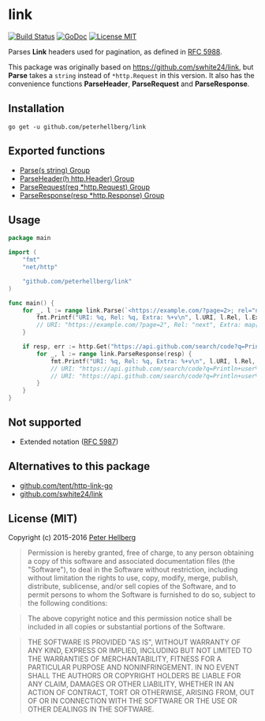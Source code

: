 # link

[![Build Status](https://travis-ci.org/peterhellberg/link.svg?branch=master)](https://travis-ci.org/peterhellberg/link)
[![GoDoc](https://img.shields.io/badge/godoc-reference-blue.svg?style=flat)](https://godoc.org/github.com/peterhellberg/link)
[![License MIT](https://img.shields.io/badge/license-MIT-lightgrey.svg?style=flat)](https://github.com/peterhellberg/link#license-mit)

Parses **Link** headers used for pagination, as defined in [RFC 5988](https://tools.ietf.org/html/rfc5988).

This package was originally based on <https://github.com/swhite24/link>, but **Parse** takes a `string` instead of `*http.Request` in this version.
It also has the convenience functions **ParseHeader**, **ParseRequest** and **ParseResponse**.

## Installation

    go get -u github.com/peterhellberg/link

## Exported functions

 - [Parse(s string) Group](https://godoc.org/github.com/peterhellberg/link#Parse)
 - [ParseHeader(h http.Header) Group](https://godoc.org/github.com/peterhellberg/link#ParseHeader)
 - [ParseRequest(req \*http.Request) Group](https://godoc.org/github.com/peterhellberg/link#ParseRequest)
 - [ParseResponse(resp \*http.Response) Group](https://godoc.org/github.com/peterhellberg/link#ParseResponse)

## Usage

```go
package main

import (
	"fmt"
	"net/http"

	"github.com/peterhellberg/link"
)

func main() {
	for _, l := range link.Parse(`<https://example.com/?page=2>; rel="next"; foo="bar"`) {
		fmt.Printf("URI: %q, Rel: %q, Extra: %+v\n", l.URI, l.Rel, l.Extra)
		// URI: "https://example.com/?page=2", Rel: "next", Extra: map[foo:bar]
	}

	if resp, err := http.Get("https://api.github.com/search/code?q=Println+user:golang"); err == nil {
		for _, l := range link.ParseResponse(resp) {
			fmt.Printf("URI: %q, Rel: %q, Extra: %+v\n", l.URI, l.Rel, l.Extra)
			// URI: "https://api.github.com/search/code?q=Println+user%3Agolang&page=2", Rel: "next", Extra: map[]
			// URI: "https://api.github.com/search/code?q=Println+user%3Agolang&page=34", Rel: "last", Extra: map[]
		}
	}
}
```

## Not supported

 - Extended notation ([RFC 5987](https://tools.ietf.org/html/rfc5987))

## Alternatives to this package

 - [github.com/tent/http-link-go](https://github.com/tent/http-link-go)
 - [github.com/swhite24/link](https://github.com/swhite24/link)

## License (MIT)

Copyright (c) 2015-2016 [Peter Hellberg](http://c7.se/)

> Permission is hereby granted, free of charge, to any person obtaining
> a copy of this software and associated documentation files (the
> "Software"), to deal in the Software without restriction, including
> without limitation the rights to use, copy, modify, merge, publish,
> distribute, sublicense, and/or sell copies of the Software, and to
> permit persons to whom the Software is furnished to do so, subject to
> the following conditions:

> The above copyright notice and this permission notice shall be
> included in all copies or substantial portions of the Software.

> THE SOFTWARE IS PROVIDED "AS IS", WITHOUT WARRANTY OF ANY KIND,
> EXPRESS OR IMPLIED, INCLUDING BUT NOT LIMITED TO THE WARRANTIES OF
> MERCHANTABILITY, FITNESS FOR A PARTICULAR PURPOSE AND
> NONINFRINGEMENT. IN NO EVENT SHALL THE AUTHORS OR COPYRIGHT HOLDERS BE
> LIABLE FOR ANY CLAIM, DAMAGES OR OTHER LIABILITY, WHETHER IN AN ACTION
> OF CONTRACT, TORT OR OTHERWISE, ARISING FROM, OUT OF OR IN CONNECTION
> WITH THE SOFTWARE OR THE USE OR OTHER DEALINGS IN THE SOFTWARE.
